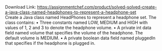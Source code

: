 Download Link: https://assignmentchef.com/product/solved-solved-create-a-java-class-named-headphones-to-represent-a-headphone-set
<br>
<strong></strong>Create a Java class named HeadPhones to represent a headphone set. The class contains: • Three constants named LOW, MEDIUM and HIGH with values of 1, 2 and 3 to denote the headphone volume. • A private int data field named volume that specifies the volume of the headphone. The default volume is MEDIUM. • A private boolean data field named pluggedIn that specifies if the headphone is plugged in.